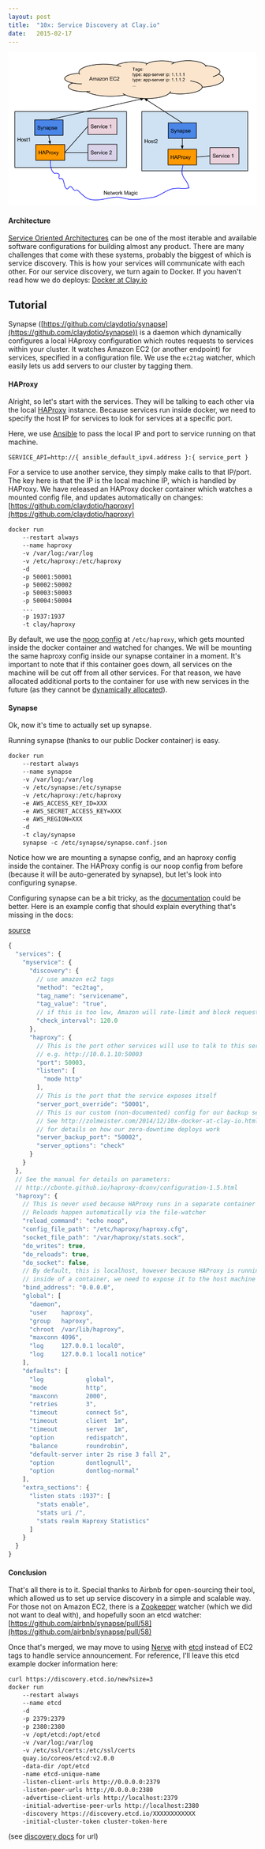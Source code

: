 ```yaml
---
layout: post
title:  "10x: Service Discovery at Clay.io"
date:   2015-02-17
---
```


![synapse architecture](/assets/images/synapse.png)

#### Architecture

[Service Oriented Architectures](http://en.wikipedia.org/wiki/Service-oriented_architecture)
can be one of the most iterable and available software configurations for building almost any product.
There are many challenges that come with these systems, probably the biggest of which is service discovery.
This is how your services will communicate with each other. For our service discovery, we turn again to Docker. If you haven't read how
we do deploys: [Docker at Clay.io](http://zolmeister.com/2014/12/10x-docker-at-clay-io.html)

## Tutorial

Synapse ([https://github.com/claydotio/synapse](https://github.com/claydotio/synapse)) is a daemon which dynamically configures a local HAproxy configuration which routes
requests to services within your cluster. It watches Amazon EC2 (or another endpoint) for services, specified in a configuration file.
We use the `ec2tag` watcher, which easily lets us add servers to our cluster by tagging them.

#### HAProxy

Alright, so let's start with the services. They will be talking to each other via the local
[HAProxy](http://www.haproxy.org/) instance. Because services run inside docker, we need to specify the host IP
for services to look for services at a specific port.

Here, we use [Ansible](http://www.ansible.com/home) to pass the local IP and port to service running on that machine.

```
SERVICE_API=http://{ ansible_default_ipv4.address }:{ service_port }
```

For a service to use another service, they simply make calls to that IP/port.
The key here is that the IP is the local machine IP, which is handled by HAProxy.
We have released an HAProxy docker container which watches a mounted config file,
and updates automatically on changes:  
[https://github.com/claydotio/haproxy](https://github.com/claydotio/haproxy)

```
docker run
    --restart always
    --name haproxy
    -v /var/log:/var/log
    -v /etc/haproxy:/etc/haproxy
    -d
    -p 50001:50001
    -p 50002:50002
    -p 50003:50003
    -p 50004:50004
    ...
    -p 1937:1937
    -t clay/haproxy
```

By default, we use the [noop config](https://github.com/claydotio/haproxy/blob/master/noop.cfg) at `/etc/haproxy`, which gets mounted inside the docker container and watched for changes. We will be mounting the same haproxy config inside our synapse container in a moment. It's important to note that if this container goes down, all services on the machine will be cut off from all other services. For that reason, we have allocated additional ports to the container for use with new services in the future (as they cannot be [dynamically allocated](http://stackoverflow.com/questions/19897743/exposing-a-port-on-a-live-docker-container)).

#### Synapse

Ok, now it's time to actually set up synapse.

Running synapse (thanks to our public Docker container) is easy.

```
docker run
    --restart always
    --name synapse
    -v /var/log:/var/log
    -v /etc/synapse:/etc/synapse
    -v /etc/haproxy:/etc/haproxy
    -e AWS_ACCESS_KEY_ID=XXX
    -e AWS_SECRET_ACCESS_KEY=XXX
    -e AWS_REGION=XXX
    -d
    -t clay/synapse
    synapse -c /etc/synapse/synapse.conf.json
```

Notice how we are mounting a synapse config, and an haproxy config inside the container. The HAProxy config is our noop config from before (because it will be auto-generated by synapse), but let's look into configuring synapse.

Configuring synapse can be a bit tricky, as the [documentation](https://github.com/claydotio/synapse) could be better. Here is an example config that should explain everything that's missing in the docs:

[source](https://github.com/claydotio/synapse/blob/master/example.synapse.conf.json)

```js
{
  "services": {
    "myservice": {
      "discovery": {
        // use amazon ec2 tags
        "method": "ec2tag",
        "tag_name": "servicename",
        "tag_value": "true",
        // if this is too low, Amazon will rate-limit and block requests
        "check_interval": 120.0
      },
      "haproxy": {
        // This is the port other services will use to talk to this service
        // e.g. http://10.0.1.10:50003
        "port": 50003,
        "listen": [
          "mode http"
        ],
        // This is the port that the service exposes itself
        "server_port_override": "50001",
        // This is our custom (non-documented) config for our backup server
        // See http://zolmeister.com/2014/12/10x-docker-at-clay-io.html
        // for details on how our zero-downtime deploys work
        "server_backup_port": "50002",
        "server_options": "check"
      }
    }
  },
  // See the manual for details on parameters:
  // http://cbonte.github.io/haproxy-dconv/configuration-1.5.html
  "haproxy": {
    // This is never used because HAProxy runs in a separate container
    // Reloads happen automatically via the file-watcher
    "reload_command": "echo noop",
    "config_file_path": "/etc/haproxy/haproxy.cfg",
    "socket_file_path": "/var/haproxy/stats.sock",
    "do_writes": true,
    "do_reloads": true,
    "do_socket": false,
    // By default, this is localhost, however because HAProxy is running
    // inside of a container, we need to expose it to the host machine
    "bind_address": "0.0.0.0",
    "global": [
      "daemon",
      "user    haproxy",
      "group   haproxy",
      "chroot  /var/lib/haproxy",
      "maxconn 4096",
      "log     127.0.0.1 local0",
      "log     127.0.0.1 local1 notice"
    ],
    "defaults": [
      "log            global",
      "mode           http",
      "maxconn        2000",
      "retries        3",
      "timeout        connect 5s",
      "timeout        client  1m",
      "timeout        server  1m",
      "option         redispatch",
      "balance        roundrobin",
      "default-server inter 2s rise 3 fall 2",
      "option         dontlognull",
      "option         dontlog-normal"
    ],
    "extra_sections": {
      "listen stats :1937": [
        "stats enable",
        "stats uri /",
        "stats realm Haproxy Statistics"
      ]
    }
  }
}
```


#### Conclusion

That's all there is to it. Special thanks to Airbnb for open-sourcing their tool,
which allowed us to set up service discovery in a simple and scalable way. For those
not on Amazon EC2, there is a [Zookeeper](http://zookeeper.apache.org/) watcher (which we did not want to deal with),
and hopefully soon an etcd watcher:  
[https://github.com/airbnb/synapse/pull/58](https://github.com/airbnb/synapse/pull/58)

Once that's merged, we may move to using [Nerve](https://github.com/airbnb/nerve) with [etcd](https://github.com/coreos/etcd) instead of EC2 tags to handle service announcement. For reference, I'll leave this etcd example docker information here:

```
curl https://discovery.etcd.io/new?size=3
docker run
    --restart always
    --name etcd
    -d
    -p 2379:2379
    -p 2380:2380
    -v /opt/etcd:/opt/etcd
    -v /var/log:/var/log
    -v /etc/ssl/certs:/etc/ssl/certs
    quay.io/coreos/etcd:v2.0.0
    -data-dir /opt/etcd
    -name etcd-unique-name
    -listen-client-urls http://0.0.0.0:2379
    -listen-peer-urls http://0.0.0.0:2380
    -advertise-client-urls http://localhost:2379
    -initial-advertise-peer-urls http://localhost:2380
    -discovery https://discovery.etcd.io/XXXXXXXXXXXX
    -initial-cluster-token cluster-token-here
```

(see [discovery docs](https://coreos.com/docs/cluster-management/setup/cluster-discovery/) for url)
